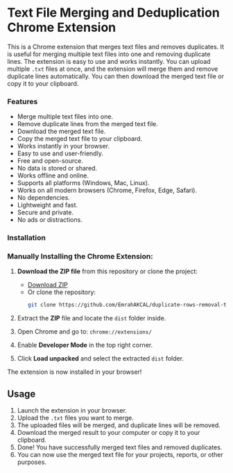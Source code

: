 # Text File Merging and Deduplication Chrome Extension

This is a Chrome extension that merges text files and removes duplicates. It is useful for merging multiple text files
into one and removing duplicate lines. The extension is easy to use and works instantly. You can upload multiple `.txt` files at once, and the extension will merge them and remove duplicate lines automatically. You can then download the merged text file or copy it to your clipboard.

### Features

- Merge multiple text files into one.
- Remove duplicate lines from the merged text file.
- Download the merged text file.
- Copy the merged text file to your clipboard.
- Works instantly in your browser.
- Easy to use and user-friendly.
- Free and open-source.
- No data is stored or shared.
- Works offline and online.
- Supports all platforms (Windows, Mac, Linux).
- Works on all modern browsers (Chrome, Firefox, Edge, Safari).
- No dependencies.
- Lightweight and fast.
- Secure and private.
- No ads or distractions.

### Installation

### Manually Installing the Chrome Extension:

1. **Download the ZIP file** from this repository or clone the project:
    - [Download ZIP](https://github.com/EmrahAKCAL/duplicate-rows-removal-tool/raw/refs/heads/master/dist.zip)
    - Or clone the repository:
      ```bash
      git clone https://github.com/EmrahAKCAL/duplicate-rows-removal-tool.git
      ```

2. Extract the **ZIP** file and locate the `dist` folder inside.

3. Open Chrome and go to: `chrome://extensions/`

4. Enable **Developer Mode** in the top right corner.

5. Click **Load unpacked** and select the extracted `dist` folder.

The extension is now installed in your browser!

## Usage

1. Launch the extension in your browser.
2. Upload the `.txt` files you want to merge.
3. The uploaded files will be merged, and duplicate lines will be removed.
4. Download the merged result to your computer or copy it to your clipboard.
5. Done! You have successfully merged text files and removed duplicates.
6. You can now use the merged text file for your projects, reports, or other purposes.



